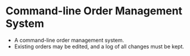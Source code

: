 # Command-line Order Management System #

- A command-line order management system.
- Existing orders may be edited, and a log of all changes must be kept.